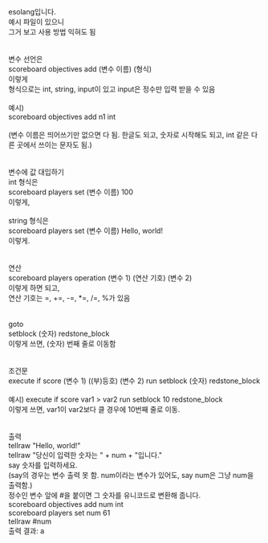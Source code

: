 esolang입니다.
<br>
예시 파일이 있으니<br>
그거 보고 사용 방법 익혀도 됨<br>
<br>
<br>
변수 선언은<br>
scoreboard objectives add (변수 이름) (형식)<br>
이렇게<br>
형식으로는 int, string, input이 있고 input은 정수만 입력 받을 수 있음<br>
<br>
예시)<br>
scoreboard objectives add n1 int<br>
<br>
(변수 이름은 띄어쓰기만 없으면 다 됨. 한글도 되고, 숫자로 시작해도 되고, int 같은 다른 곳에서 쓰이는 문자도 됨.)<br>
<br>
<br>
변수에 값 대입하기<br>
int 형식은<br>
scoreboard players set (변수 이름) 100<br>
이렇게,<br>
<br>
string 형식은<br>
scoreboard players set (변수 이름) Hello, world!<br>
이렇게.<br>
<br>
<br>
연산<br>
scoreboard players operation (변수 1) (연산 기호) (변수 2)<br>
이렇게 하면 되고,<br>
연산 기호는 =, +=, -=, *=, /=, %가 있음<br>
<br>
<br>
goto<br>
setblock (숫자) redstone_block<br>
이렇게 쓰면, (숫자) 번째 줄로 이동함<br>
<br>
<br>
조건문<br>
execute if score (변수 1) ((부)등호) (변수 2) run setblock (숫자) redstone_block<br>
<br>
예시) execute if score var1 > var2 run setblock 10 redstone_block<br>
이렇게 쓰면, var1이 var2보다 클 경우에 10번째 줄로 이동.<br>
<br>
<br>
출력<br>
tellraw "Hello, world!"<br>
tellraw "당신이 입력한 숫자는 " + num + "입니다."<br>
say 숫자를 입력하세요.<br>
(say의 경우는 변수 출력 못 함. num이라는 변수가 있어도, say num은 그냥 num을 출력함.)<br>
정수인 변수 앞에 #을 붙이면 그 숫자를 유니코드로 변환해 줍니다.<br>
scoreboard objectives add num int<br>
scoreboard players set num 61<br>
tellraw #num<br>
출력 결과: a<br>
<br><br><br>
